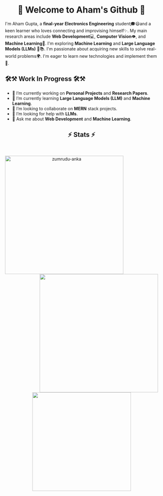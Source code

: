 <h1 align="center">
   🙏 Welcome to Aham's Github 🙏
</h1>

I'm Aham Gupta, a **final-year** **Electronics Engineering** student🎓😃and a keen learner who loves connecting and improvising himself✨. My main research areas include **Web Development**💻, **Computer Vision**👁️, and **Machine Learning**🤖. I'm exploring **Machine Learning** and **Large Language Models (LLMs)** 🧠📚. I'm passionate about acquiring new skills to solve real-world problems🌍. I'm eager to learn new technologies and implement them🚀.

## 🛠⚒ Work In Progress 🛠⚒

- 🔭 I’m currently working on **Personal Projects** and **Research Papers**.
- 🌱 I’m currently learning **Large Language Models (LLM)** and **Machine Learning**.
- 👯 I’m looking to collaborate on **MERN** stack projects.
- 🤔 I’m looking for help with **LLMs**.
- 💬 Ask me about **Web Development** and **Machine Learning**.

<h2 align="center">⚡ Stats ⚡</h2>
<br>
<p align=center>
<div align=center>
   <a href="https://github.com/denvercoder1/github-readme-streak-stats" title="Go to Source">
   <img align="left" width=390 src="https://github-readme-streak-stats.herokuapp.com/?user=aham-18113&theme=react&border=61dafb&hide_border=true" alt="zumrudu-anka" />
   </a>
   <a href="https://github.com/anuraghazra/github-readme-stats" title="Go to Source">
   <img align="right" width=390 src="https://github-readme-stats.vercel.app/api?username=aham-18113&show_icons=true&theme=react&border_color=61dafb&hide_border=true" />
   </a>
</div>
<br><br><br><br><br><br><br><br>
<div align=center>
   <a href="https://github.com/anuraghazra/github-readme-stats">
   <img width=325 align="center" src="https://github-readme-stats.vercel.app/api/top-langs/?username=aham-18113&hide=c%23,powershell,Mathematica,Ruby,Objective-C,Objective-C%2b%2b,Cuda&title_color=61dafb&text_color=ffffff&icon_color=61dafb&bg_color=20232a&langs_count=8&layout=compact&border_color=61dafb&hide_border=true" />
   </a>
</div>
</p>
